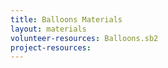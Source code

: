```yaml
---
title: Balloons Materials
layout: materials
volunteer-resources: Balloons.sb2
project-resources: 
---
```

